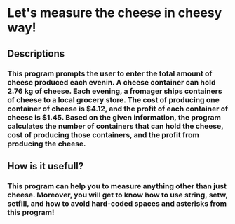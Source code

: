 # Let's measure the cheese in cheesy way!
## Descriptions
###  This program prompts the user to enter the total amount of cheese produced each evenin. A cheese container can hold 2.76 kg of cheese. Each evening, a fromager ships containers of cheese to a local grocery store. The cost of producing one container of cheese is $4.12, and the profit of each container of cheese is $1.45. Based on the given information, the program calculates the number of containers that can hold the cheese, cost of producing those containers, and the profit from producing the cheese. 
## How is it usefull?
### This program can help you to measure anything other than just cheese. Moreover, you will get to know how to use string, setw, setfill, and how to avoid hard-coded spaces and asterisks from this program! 
